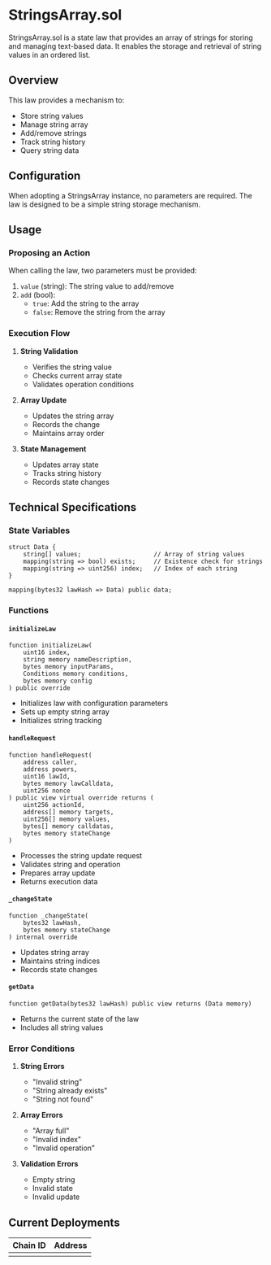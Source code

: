 # StringsArray.sol

StringsArray.sol is a state law that provides an array of strings for storing and managing text-based data. It enables the storage and retrieval of string values in an ordered list.

## Overview

This law provides a mechanism to:
- Store string values
- Manage string array
- Add/remove strings
- Track string history
- Query string data

## Configuration

When adopting a StringsArray instance, no parameters are required. The law is designed to be a simple string storage mechanism.

## Usage

### Proposing an Action

When calling the law, two parameters must be provided:

1. `value` (string): The string value to add/remove
2. `add` (bool): 
   - `true`: Add the string to the array
   - `false`: Remove the string from the array

### Execution Flow

1. **String Validation**
   - Verifies the string value
   - Checks current array state
   - Validates operation conditions

2. **Array Update**
   - Updates the string array
   - Records the change
   - Maintains array order

3. **State Management**
   - Updates array state
   - Tracks string history
   - Records state changes

## Technical Specifications

### State Variables

```solidity
struct Data {
    string[] values;                    // Array of string values
    mapping(string => bool) exists;     // Existence check for strings
    mapping(string => uint256) index;   // Index of each string
}

mapping(bytes32 lawHash => Data) public data;
```

### Functions

#### `initializeLaw`
```solidity
function initializeLaw(
    uint16 index,
    string memory nameDescription,
    bytes memory inputParams,
    Conditions memory conditions,
    bytes memory config
) public override
```
- Initializes law with configuration parameters
- Sets up empty string array
- Initializes string tracking

#### `handleRequest`
```solidity
function handleRequest(
    address caller,
    address powers,
    uint16 lawId,
    bytes memory lawCalldata,
    uint256 nonce
) public view virtual override returns (
    uint256 actionId,
    address[] memory targets,
    uint256[] memory values,
    bytes[] memory calldatas,
    bytes memory stateChange
)
```
- Processes the string update request
- Validates string and operation
- Prepares array update
- Returns execution data

#### `_changeState`
```solidity
function _changeState(
    bytes32 lawHash,
    bytes memory stateChange
) internal override
```
- Updates string array
- Maintains string indices
- Records state changes

#### `getData`
```solidity
function getData(bytes32 lawHash) public view returns (Data memory)
```
- Returns the current state of the law
- Includes all string values

### Error Conditions

1. **String Errors**
   - "Invalid string"
   - "String already exists"
   - "String not found"

2. **Array Errors**
   - "Array full"
   - "Invalid index"
   - "Invalid operation"

3. **Validation Errors**
   - Empty string
   - Invalid state
   - Invalid update

## Current Deployments

| Chain ID | Address  |
| -------  | -------- | 
|          |          | 



